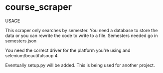 # course_scraper
USAGE

This scraper only searches by semester. You need a database to store the data or you can rewrite the code to write to a file. 
Semesters needed go in semesters.json

You need the correct driver for the platform you're using and selenium/beautifulsoup 4. 

Eventually setup.py will be added. This is being used for another project.

